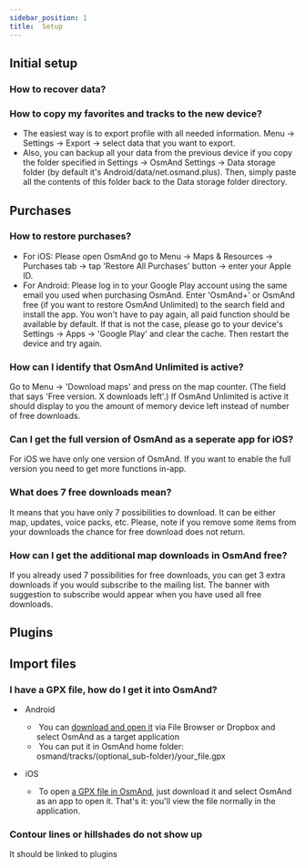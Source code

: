 ```yaml
---
sidebar_position: 1
title:  Setup
---
```


## Initial setup 

### How to recover data?

### How to copy my favorites and tracks to the new device?

- The easiest way is to export profile with all needed information. Menu → Settings → Export → select data that you want to export.
- Also, you can backup all your data from the previous device if you copy the folder specified in Settings → OsmAnd Settings → Data storage folder (by default it's Android/data/net.osmand.plus). Then, simply paste all the contents of this folder back to the Data storage folder directory.

## Purchases

### How to restore purchases?

- For iOS: Please open OsmAnd go to Menu → Maps & Resources → Purchases tab → tap 'Restore All Purchases' button → enter your Apple ID.
- For Android: Please log in to your Google Play account using the same email you used when purchasing OsmAnd. Enter 'OsmAnd+' or OsmAnd free (if you want to restore OsmAnd Unlimited) to the search field and install the app. You won't have to pay again, all paid function should be available by default. If that is not the case, please go to your device's Settings → Apps → 'Google Play' and clear the cache. Then restart the device and try again.

### How can I identify that OsmAnd Unlimited is active?

Go to Menu → 'Download maps' and press on the map counter. (The field that says 'Free version. X downloads left'.) If OsmAnd Unlimited is active it should display to you the amount of memory device left instead of number of free downloads.

### Can I get the full version of OsmAnd as a seperate app for iOS?

For iOS we have only one version of OsmAnd. If you want to enable the full version you need to get more functions in-app. 

### What does 7 free downloads mean?

It means that you have only 7 possibilities to download. It can be either map, updates, voice packs, etc. 
Please, note if you remove some items from your downloads the chance for free download does not return. 

### How can I get the additional map downloads in OsmAnd free?

If you already used 7 possibilities for free downloads, you can get 3 extra downloads if you would subscribe to the mailing list. The banner with suggestion to subscribe would appear when you have used all free downloads.

## Plugins

## Import files

### I have a GPX file, how do I get it into OsmAnd?

- &nbsp;Android
    - &nbsp;You can [download and open it](/docs/documentation/navigation/gpx-navigation) via File Browser or Dropbox and select OsmAnd as a target application
    - &nbsp;You can put it in OsmAnd home folder: osmand/tracks/(optional\_sub-folder)/your\_file.gpx
    
- &nbsp;iOS
    - &nbsp;To open [a GPX file in OsmAnd](/docs/documentation/navigation/gpx-navigation), just download it and select OsmAnd as an app to open it. That's it: you'll view the file normally in the application.


### Contour lines or hillshades do not show up
It should be linked to plugins
